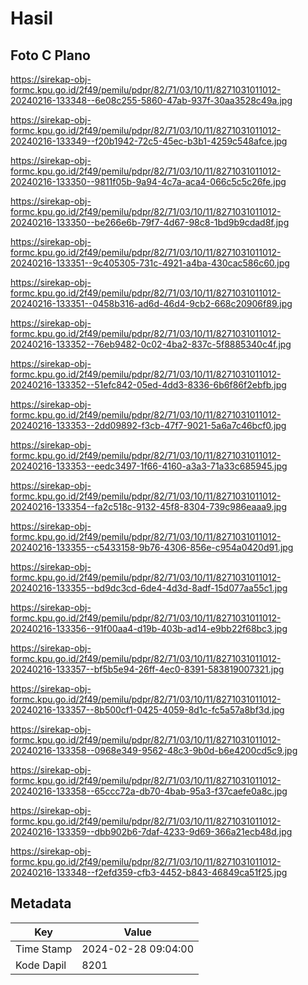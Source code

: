 # Hasil

## Foto C Plano

https://sirekap-obj-formc.kpu.go.id/2f49/pemilu/pdpr/82/71/03/10/11/8271031011012-20240216-133348--6e08c255-5860-47ab-937f-30aa3528c49a.jpg

https://sirekap-obj-formc.kpu.go.id/2f49/pemilu/pdpr/82/71/03/10/11/8271031011012-20240216-133349--f20b1942-72c5-45ec-b3b1-4259c548afce.jpg

https://sirekap-obj-formc.kpu.go.id/2f49/pemilu/pdpr/82/71/03/10/11/8271031011012-20240216-133350--9811f05b-9a94-4c7a-aca4-066c5c5c26fe.jpg

https://sirekap-obj-formc.kpu.go.id/2f49/pemilu/pdpr/82/71/03/10/11/8271031011012-20240216-133350--be266e6b-79f7-4d67-98c8-1bd9b9cdad8f.jpg

https://sirekap-obj-formc.kpu.go.id/2f49/pemilu/pdpr/82/71/03/10/11/8271031011012-20240216-133351--9c405305-731c-4921-a4ba-430cac586c60.jpg

https://sirekap-obj-formc.kpu.go.id/2f49/pemilu/pdpr/82/71/03/10/11/8271031011012-20240216-133351--0458b316-ad6d-46d4-9cb2-668c20906f89.jpg

https://sirekap-obj-formc.kpu.go.id/2f49/pemilu/pdpr/82/71/03/10/11/8271031011012-20240216-133352--76eb9482-0c02-4ba2-837c-5f8885340c4f.jpg

https://sirekap-obj-formc.kpu.go.id/2f49/pemilu/pdpr/82/71/03/10/11/8271031011012-20240216-133352--51efc842-05ed-4dd3-8336-6b6f86f2ebfb.jpg

https://sirekap-obj-formc.kpu.go.id/2f49/pemilu/pdpr/82/71/03/10/11/8271031011012-20240216-133353--2dd09892-f3cb-47f7-9021-5a6a7c46bcf0.jpg

https://sirekap-obj-formc.kpu.go.id/2f49/pemilu/pdpr/82/71/03/10/11/8271031011012-20240216-133353--eedc3497-1f66-4160-a3a3-71a33c685945.jpg

https://sirekap-obj-formc.kpu.go.id/2f49/pemilu/pdpr/82/71/03/10/11/8271031011012-20240216-133354--fa2c518c-9132-45f8-8304-739c986eaaa9.jpg

https://sirekap-obj-formc.kpu.go.id/2f49/pemilu/pdpr/82/71/03/10/11/8271031011012-20240216-133355--c5433158-9b76-4306-856e-c954a0420d91.jpg

https://sirekap-obj-formc.kpu.go.id/2f49/pemilu/pdpr/82/71/03/10/11/8271031011012-20240216-133355--bd9dc3cd-6de4-4d3d-8adf-15d077aa55c1.jpg

https://sirekap-obj-formc.kpu.go.id/2f49/pemilu/pdpr/82/71/03/10/11/8271031011012-20240216-133356--91f00aa4-d19b-403b-ad14-e9bb22f68bc3.jpg

https://sirekap-obj-formc.kpu.go.id/2f49/pemilu/pdpr/82/71/03/10/11/8271031011012-20240216-133357--bf5b5e94-26ff-4ec0-8391-583819007321.jpg

https://sirekap-obj-formc.kpu.go.id/2f49/pemilu/pdpr/82/71/03/10/11/8271031011012-20240216-133357--8b500cf1-0425-4059-8d1c-fc5a57a8bf3d.jpg

https://sirekap-obj-formc.kpu.go.id/2f49/pemilu/pdpr/82/71/03/10/11/8271031011012-20240216-133358--0968e349-9562-48c3-9b0d-b6e4200cd5c9.jpg

https://sirekap-obj-formc.kpu.go.id/2f49/pemilu/pdpr/82/71/03/10/11/8271031011012-20240216-133358--65ccc72a-db70-4bab-95a3-f37caefe0a8c.jpg

https://sirekap-obj-formc.kpu.go.id/2f49/pemilu/pdpr/82/71/03/10/11/8271031011012-20240216-133359--dbb902b6-7daf-4233-9d69-366a21ecb48d.jpg

https://sirekap-obj-formc.kpu.go.id/2f49/pemilu/pdpr/82/71/03/10/11/8271031011012-20240216-133348--f2efd359-cfb3-4452-b843-46849ca51f25.jpg


## Metadata

| Key        | Value               |
| ---------- | ------------------- |
| Time Stamp | 2024-02-28 09:04:00 |
| Kode Dapil | 8201                |



